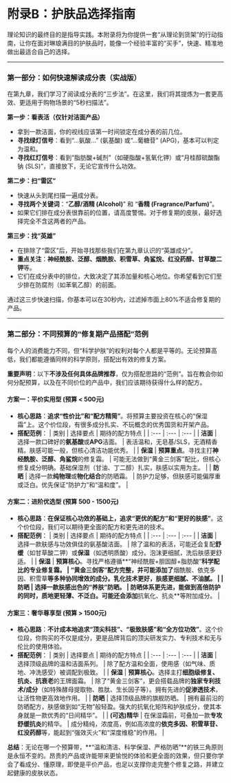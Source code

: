 
# 附录B：护肤品选择指南

理论知识的最终目的是指导实践。本附录将为你提供一套“从理论到货架”的行动指南，让你在面对琳琅满目的护肤品时，能像一个经验丰富的“买手”，快速、精准地做出最适合自己的选择。

---

### **第一部分：如何快速解读成分表（实战版）**

在第九章，我们学习了阅读成分表的“三步法”。在这里，我们将其提炼为一套更高效、更适用于购物场景的“5秒扫描法”。

**第一步：看表活（仅针对洁面产品）**
*   拿到一款洁面，你的视线应该第一时间锁定在成分表的前几位。
*   **寻找绿灯信号**：看到“...氨酸...” (氨基酸) 或“...葡糖苷” (APG)，基本可以判定为温和。
*   **寻找红灯信号**：看到“脂肪酸+碱剂”（如硬脂酸+氢氧化钾）或“月桂醇硫酸酯钠 (SLS)”，直接放下，无论它宣传什么功效。

**第二步：扫“雷区”**
*   快速从头到尾扫描一遍成分表。
*   **寻找两个关键词**：“**乙醇/酒精 (Alcohol)**” 和 “**香精 (Fragrance/Parfum)**”。
*   如果它们排在成分表很靠前的位置，请高度警惕。对于修复期的皮肤，最好选择完全不含这两者的产品。

**第三步：找“英雄”**
*   在排除了“雷区”后，开始寻找那些我们在第九章认识的“英雄成分”。
*   **重点关注**：**神经酰胺、泛醇、烟酰胺、积雪草、角鲨烷、红没药醇、甘草酸二钾**等。
*   它们在成分表中的排位，大致决定了其添加量和核心地位。你希望看到它们至少排在防腐剂（如苯氧乙醇）的前面。

通过这三步快速扫描，你基本可以在30秒内，过滤掉市面上80%不适合修复期的产品。

---

### **第二部分：不同预算的“修复期产品搭配”范例**

每个人的消费能力不同，但“科学护肤”的权利对每个人都是平等的。无论预算高低，我们都能遵循同样的科学原则，搭配出有效的修复方案。

**重要声明**：以下**不涉及任何具体品牌推荐**，仅为搭配思路的“范例”。旨在教会你如何分配预算，以及在不同价位的产品中，我们应该期待获得什么样的配方。

#### **方案一：平价实用型 (预算 < 500元)**

*   **核心思路**：**追求“性价比”和“配方精简”**。将预算主要投资在核心的“保湿霜”上。这个价位段，有很多成分扎实、不玩概念的优秀国货和开架产品。
*   **搭配范例**：
    | 类别 | 选择要点 | 期待的配方特点 |
    | :--- | :--- | :--- |
    | **洁面** | 选择一款口碑好的**氨基酸**或**APG**洁面。 | 表活温和，无皂基/SLS，无酒精香精。肤感可能一般，但核心清洁功能优秀。 |
    | **保湿** | **预算重点**。寻找主打**神经酰胺、泛醇、角鲨烷**的修复霜。 | 可能无法做到“黄金三剑客”配比，但核心修复成分明确。基础保湿剂（甘油、丁二醇）扎实，肤感以实用为主。 |
    | **防晒** | 选择一款**纯物理**或**物化结合**的防晒霜。 | 防护力足够，但肤感可能偏厚重或泛白。优先保证“防护力”和“温和度”。 |

#### **方案二：进阶优选型 (预算 500 - 1500元)**

*   **核心思路**：**在保证核心功效的基础上，追求“更优的配方”和“更好的肤感”**。这个价位段，我们可以期待更全面的配方和更先进的技术。
*   **搭配范例**：
    | 类别 | 选择要点 | 期待的配方特点 |
    | :--- | :--- | :--- |
    | **洁面** | 选择一款肤感与功效俱佳的氨基酸洁面。 | 除了温和的表活，可能还会复配**舒缓**（如甘草酸二钾）或**保湿**（如透明质酸）成分。泡沫更细腻，洗后肤感更舒适。 |
    | **保湿** | **预算核心**。寻找严格遵循**“神经酰胺+胆固醇+脂肪酸”**科学配比的专业修复霜。 | “黄金三剑客”配方完整，并可能添加了**烟酰胺、依克多因、积雪草**等多种协同增效的成分。乳化技术更好，肤感更细腻、不油腻。 |
    | **防晒** | 选择一款肤感出色的“养肤”防晒。 | 防晒体系更先进，能做到高倍防护的同时，质地更轻薄、不泛白。可能还会添加**抗氧化、抗炎**等附加成分。 |

#### **方案三：奢华尊享型 (预算 > 1500元)**

*   **核心思路**：**不计成本地追求“顶尖科技”、“极致肤感”和“全方位功效”**。这个价位段，你购买的不仅是成分，更是品牌背后的顶尖研发实力、专利技术和无与伦比的使用体验。
*   **搭配范例**：
    | 类别 | 选择要点 | 期待的配方特点 |
    | :--- | :--- | :--- |
    | **洁面** | 选择顶级品牌的温和洁面系列。 | 除了配方温和全面，使用感（如气味、质地、冲洗感受）被调配到极致。 |
    | **保湿** | **预算核心**。选择主打**细胞级修复、抗炎、抗衰老**的王牌面霜。 | 除了“黄金三剑客”，更会搭载品牌的**独家专利技术/成分**（如特殊酵母提取物、胜肽、生长因子等）。拥有先进的**促渗透技术**，让活性物更高效地作用。 |
    | **防晒** | 选择顶级品牌的旗舰防晒。 | 拥有最前沿的防晒配方，肤感做到如“无物”般轻盈。强大的抗氧化矩阵和护肤成分，使其本身就是一款优秀的“日间精华”。 |
    | **(可选)精华** | 在保湿霜前，可叠加一款**专攻舒缓抗炎**的精华。 | 成分精纯，浓度高，例如高浓度的**依克多因、积雪草苷、红没药醇**等，能起到“强效灭火”和“深度维稳”的作用。 |

**总结**：无论在哪一个预算带，**“温和清洁、科学保湿、严格防晒”**的铁三角原则是永恒不变的。昂贵的产品或许能带来更愉悦的体验和更全面的效果，但只要你学会了看成分、懂原理，即使是平价产品，也足以支撑你走完整个修复之路，并建立起健康的皮肤状态。

